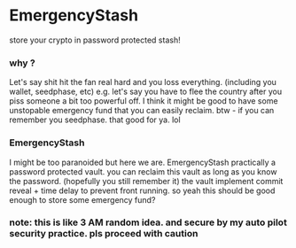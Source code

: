# EmergencyStash
store your crypto in password protected stash!

### why ?
Let's say shit hit the fan real hard and you loss everything. (including you wallet, seedphase, etc) 
e.g. let's say you have to flee the country after you piss someone a bit too powerful off. 
I think it might be good to have some unstopable emergency fund that you can easily reclaim.
btw - if you can remember you seedphase. that good for ya. lol

### EmergencyStash
I might be too paranoided but here we are. EmergencyStash practically a password protected vault.
you can reclaim this vault as long as you know the password. (hopefully you still remember it)
the vault implement commit reveal + time delay to prevent front running.
so yeah this should be good enough to store some emergency fund? 

### note: this is like 3 AM random idea. and secure by my auto pilot security practice. pls proceed with caution
